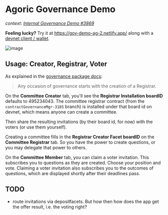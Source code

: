 # Agoric Governance Demo

_context: [Internal Governance Demo #3869](https://github.com/Agoric/agoric-sdk/issues/3869)_

**Feeling lucky?** Try it at https://gov-demo-ag-2.netlify.app/ along with a [devnet client / wallet](https://github.com/Agoric/agoric-sdk/wiki/Setting-up-an-Agoric-Dapp-Client-with-docker-compose).

![image](https://user-images.githubusercontent.com/150986/134783403-d213ed12-cbc3-4ffe-85f6-719758c571a6.png)

## Usage: Creator, Registrar, Voter

As explained in the [governance package docs](https://github.com/Agoric/agoric-sdk/tree/contractGovernanceMgr-3185/packages/governance#governance):

> Any occasion of governance starts with the creation of a Registrar.

On the **Committee Creator** tab, you'll see the **Registrar Installation boardID** defaults to 495234043.
The committee registrar contract (from the `contractGovernanceMgr-3185` branch) is installed under that board id
on devnet, which means anyone can create a committee.

Then share the resulting invitations (by their board id, for now) with the voters (or use them yourself).

Creating a committee fills in the **Registrar Creator Facet boardID** on the **Committee Registrar** tab. So you have the power to create questions, or you may delegate that power to others.

On the **Committee Member** tab, you can claim a voter invitation. This subscribes you to questions as they are created. Choose your position and vote. Claiming a voter invitation also subscribes you to the outcomes of questions, which are displayed shortly after their deadlines pass.

## TODO

 - route invitations via depositfacets. But how then how does the app get the offer result, i.e. the voting right?
